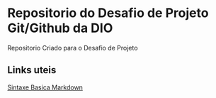 # Repositorio do Desafio de Projeto Git/Github da DIO
Repositorio Criado para o Desafio de Projeto

## Links uteis
[Sintaxe Basica Markdown](https://www.markdownguide.org/basic-syntax/)
